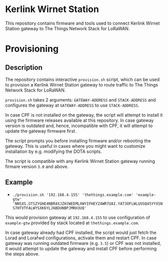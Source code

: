 # Kerlink Wirnet Station

This repository contains firmware and tools used to connect Kerlink Wirnet Station gateway to The Things Network Stack for LoRaWAN.

# Provisioning

## Description

The repository contains interactive `provision.sh` script, which can be used to provision a Kerlink Wirnet Station gateway to route traffic to The Things Network Stack for LoRaWAN.

`provision.sh` takes 2 arguments: `GATEWAY-ADDRESS` and `STACK-ADDRESS` and configures the gateway at `GATEWAY-ADDRESS` to use `STACK-ADDRESS`.

In case CPF is not installed on the gateway, the script will attempt to install it using the firmware releases available at this repository. In case gateway version is outdated and, hence, incompatible with CPF, it will attempt to update the gateway firmware first.

The script prompts you before installing firmware and/or rebooting the gateway. This is useful in cases where you might want to customize installation by e.g. modifying the DOTA scripts.

The script is compatible with any Kerlink Wirnet Station gateway running firmare version `3.0` and above.

## Example

- `./provision.sh '192.168.4.155' 'thethings.example.com' 'example-gtw' 'NNSXS.GTSZYGHE4NBR4XJZHJWEEMLXWYIFHEYZ4WR7UAI.YAT3OFLWLUVGQ45YYXSNS7HTVTFALWYSXK6YLJ6BDUNBPJMRH3UQ'`

This would provision gateway at `192.168.4.155` to use configuration of `example-gtw` provided by stack located at `thethings.example.com`.

In case gateway already had CPF installed, the script would just fetch the Lorad and Lorafwd configurations, activate them and restart CPF.
In case gateway was running outdated firmware (e.g. `3.5`) or CPF was not installed, it would attempt to update the gateway and install CPF before performing the steps above.
